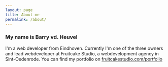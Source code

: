 ```yaml
---
layout: page
title: About me
permalink: /about/
---
```


### My name is Barry vd. Heuvel

I'm a web developer from Eindhoven. Currently I'm one of the three owners and lead webdeveloper at Fruitcake Studio, a webdevelopment agency in Sint-Oedenrode. 
You can find my portfolio on [fruitcakestudio.com/portfolio](https://fruitcakestudio.com/portfolio)
